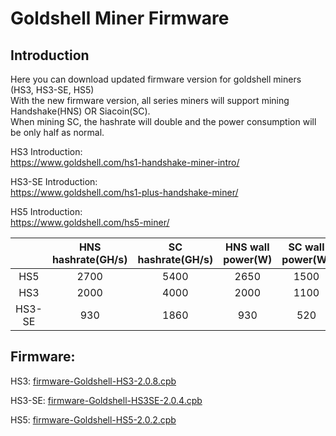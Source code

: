 #  Goldshell Miner Firmware

## Introduction

Here you can download updated firmware version for goldshell miners (HS3, HS3-SE, HS5)  
With the new firmware version, all series miners will support mining Handshake(HNS) OR Siacoin(SC).  
When mining SC, the hashrate will double and the power consumption will be only half as normal.

HS3 Introduction:  
https://www.goldshell.com/hs1-handshake-miner-intro/  

HS3-SE Introduction:  
https://www.goldshell.com/hs1-plus-handshake-miner/

HS5 Introduction:  
https://www.goldshell.com/hs5-miner/

  
|     | HNS hashrate(GH/s)  |  SC hashrate(GH/s) | HNS wall power(W) | SC wall power(W) |  
|  :----:  | :----: | :----:  | :----: |  :----: | 
| HS5  | 2700 | 5400 | 2650 | 1500 |
| HS3  | 2000 | 4000  | 2000  | 1100 |
| HS3-SE  | 930 | 1860  | 930 | 520 |
  


## Firmware:  

HS3: [firmware-Goldshell-HS3-2.0.8.cpb](https://raw.githubusercontent.com/goldshellminer/firmware/master/firmware-Goldshell-HS3-2.0.8.cpb)

HS3-SE: [firmware-Goldshell-HS3SE-2.0.4.cpb](https://raw.githubusercontent.com/goldshellminer/firmware/master/firmware-Goldshell-HS3SE-2.0.4.cpb)

HS5: [firmware-Goldshell-HS5-2.0.2.cpb](https://raw.githubusercontent.com/goldshellminer/firmware/master/firmware-Goldshell-HS5-2.0.2.cpb)




